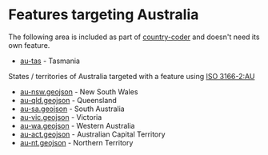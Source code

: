 # Features targeting Australia

The following area is included as part of [country-coder](https://github.com/rapideditor/country-coder) and doesn't need its own feature.

- [au-tas](https://location-conflation.com/?locationSet=%7B%22include%22%3A%5B%22au-tas%22%5D%7D&referrer=nsi) - Tasmania

States / territories of Australia targeted with a feature using [ISO 3166-2:AU](https://en.wikipedia.org/wiki/ISO_3166-2:AU)

- [au-nsw.geojson](https://location-conflation.com/?locationSet=%7B%22include%22%3A%5B%22au-nsw.geojson%22%5D%7D&referrer=nsi) - New South Wales
- [au-qld.geojson](https://location-conflation.com/?locationSet=%7B%22include%22%3A%5B%22au-qld.geojson%22%5D%7D&referrer=nsi) - Queensland
- [au-sa.geojson](https://location-conflation.com/?locationSet=%7B%22include%22%3A%5B%22au-sa.geojson%22%5D%7D&referrer=nsi) - South Australia
- [au-vic.geojson](https://location-conflation.com/?locationSet=%7B%22include%22%3A%5B%22au-vic.geojson%22%5D%7D&referrer=nsi) - Victoria
- [au-wa.geojson](https://location-conflation.com/?locationSet=%7B%22include%22%3A%5B%22au-wa.geojson%22%5D%7D&referrer=nsi) - Western Australia
- [au-act.geojson](https://location-conflation.com/?locationSet=%7B%22include%22%3A%5B%22au-act.geojson%22%5D%7D&referrer=nsi) - Australian Capital Territory
- [au-nt.geojson](https://location-conflation.com/?locationSet=%7B%22include%22%3A%5B%22au-nt.geojson%22%5D%7D&referrer=nsi) - Northern Territory
